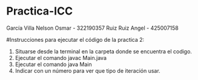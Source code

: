 # Practica-ICC

García Villa Nelson Osmar - 322190357
Ruiz Ruiz Angel - 425007158

#Instrucciones para ejecutar el código de la practica 2:

1. Situarse desde la terminal en la carpeta donde se encuentra el codigo.
2. Ejecutar el comando javac Main.java
3. Ejecutar el comando java Main
4. Indicar con un número para ver que tipo de iteración usar.
